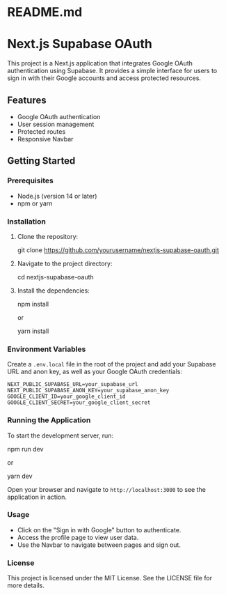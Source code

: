 # README.md

# Next.js Supabase OAuth

This project is a Next.js application that integrates Google OAuth authentication using Supabase. It provides a simple interface for users to sign in with their Google accounts and access protected resources.

## Features

- Google OAuth authentication
- User session management
- Protected routes
- Responsive Navbar

## Getting Started

### Prerequisites

- Node.js (version 14 or later)
- npm or yarn

### Installation

1. Clone the repository:

   git clone https://github.com/yourusername/nextjs-supabase-oauth.git

2. Navigate to the project directory:

   cd nextjs-supabase-oauth

3. Install the dependencies:

   npm install

   or

   yarn install

### Environment Variables

Create a `.env.local` file in the root of the project and add your Supabase URL and anon key, as well as your Google OAuth credentials:

```
NEXT_PUBLIC_SUPABASE_URL=your_supabase_url
NEXT_PUBLIC_SUPABASE_ANON_KEY=your_supabase_anon_key
GOOGLE_CLIENT_ID=your_google_client_id
GOOGLE_CLIENT_SECRET=your_google_client_secret
```

### Running the Application

To start the development server, run:

npm run dev

or

yarn dev

Open your browser and navigate to `http://localhost:3000` to see the application in action.

### Usage

- Click on the "Sign in with Google" button to authenticate.
- Access the profile page to view user data.
- Use the Navbar to navigate between pages and sign out.

### License

This project is licensed under the MIT License. See the LICENSE file for more details.